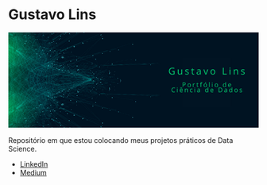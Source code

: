 # Gustavo Lins
![](https://github.com/gnlins/Portfolio/blob/master/Portf%C3%B3lio.png)

Repositório em que estou colocando meus projetos práticos de Data Science. 

- [LinkedIn](https://www.linkedin.com/in/gustavo-lins/?lipi=urn%3Ali%3Apage%3Aprofile_view_index_index%3B%2F9RJt6S5RcG42epeiwRxcw%3D%3D)
- [Medium](https://medium.com/@gnlins)

